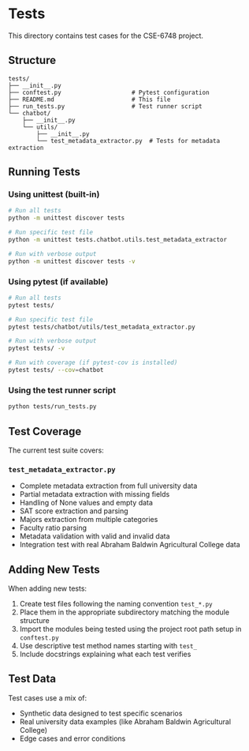 # Tests

This directory contains test cases for the CSE-6748 project.

## Structure

```
tests/
├── __init__.py
├── conftest.py                    # Pytest configuration
├── README.md                      # This file
├── run_tests.py                   # Test runner script
└── chatbot/
    ├── __init__.py
    └── utils/
        ├── __init__.py
        └── test_metadata_extractor.py  # Tests for metadata extraction
```

## Running Tests

### Using unittest (built-in)

```bash
# Run all tests
python -m unittest discover tests

# Run specific test file
python -m unittest tests.chatbot.utils.test_metadata_extractor

# Run with verbose output
python -m unittest discover tests -v
```

### Using pytest (if available)

```bash
# Run all tests
pytest tests/

# Run specific test file
pytest tests/chatbot/utils/test_metadata_extractor.py

# Run with verbose output
pytest tests/ -v

# Run with coverage (if pytest-cov is installed)
pytest tests/ --cov=chatbot
```

### Using the test runner script

```bash
python tests/run_tests.py
```

## Test Coverage

The current test suite covers:

### `test_metadata_extractor.py`
- Complete metadata extraction from full university data
- Partial metadata extraction with missing fields
- Handling of None values and empty data
- SAT score extraction and parsing
- Majors extraction from multiple categories
- Faculty ratio parsing
- Metadata validation with valid and invalid data
- Integration test with real Abraham Baldwin Agricultural College data

## Adding New Tests

When adding new tests:

1. Create test files following the naming convention `test_*.py`
2. Place them in the appropriate subdirectory matching the module structure
3. Import the modules being tested using the project root path setup in `conftest.py`
4. Use descriptive test method names starting with `test_`
5. Include docstrings explaining what each test verifies

## Test Data

Test cases use a mix of:
- Synthetic data designed to test specific scenarios
- Real university data examples (like Abraham Baldwin Agricultural College)
- Edge cases and error conditions
